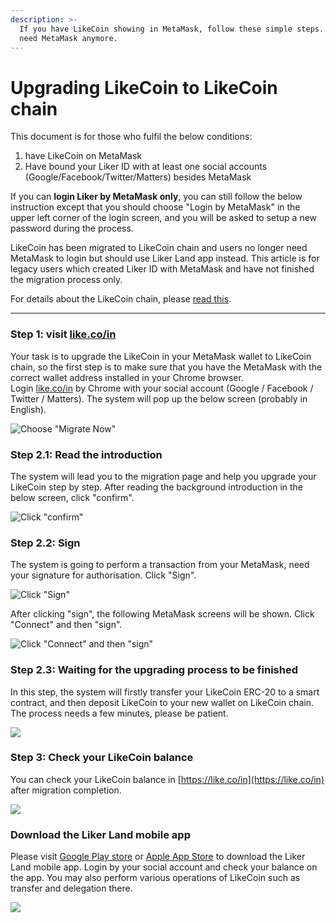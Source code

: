 ```yaml
---
description: >-
  If you have LikeCoin showing in MetaMask, follow these simple steps. You won't
  need MetaMask anymore.​
---
```


# Upgrading LikeCoin to LikeCoin chain

This document is for those who fulfil the below conditions:

1. have LikeCoin on MetaMask
2. Have bound your Liker ID with at least one social accounts \(Google/Facebook/Twitter/Matters\) besides MetaMask

If you can **login Liker by MetaMask only**, you can still follow the below instruction except that you should choose "Login by MetaMask" in the upper left corner of the login screen, and you will be asked to setup a new password during the process.

LikeCoin has been migrated to LikeCoin chain and users no longer need MetaMask to login but should use Liker Land app instead.  This article is for legacy users which created Liker ID with MetaMask and have not finished the migration process only.

For details about the LikeCoin chain, please [read this](https://medium.com/likecoin/genesis-republic-of-liker-land-3903bd4d3bc6).

----------------

### Step 1: visit [like.co/in](https://like.co/in) <a id="step-1-visit-likecoin-"></a>

Your task is to upgrade the LikeCoin in your MetaMask wallet to LikeCoin chain, so the first step is to make sure that you have the MetaMask with the correct wallet address installed in your Chrome browser.    
Login [like.co/in](http://like.co/in) by Chrome with your social account \(Google / Facebook / Twitter / Matters\).  The system will pop up the below screen \(probably in English\).

![Choose &quot;Migrate Now&quot;](https://downloads.intercomcdn.com/i/o/167235545/c6676bcebb5554053fdcb7af/%E6%9C%89+MetaMask+%E6%9C%89+Google+%E6%9C%89%E8%88%8A+LIKE.png)

### Step 2.1: Read the introduction <a id="step-21-read-the-introduction"></a>

The system will lead you to the migration page and help you upgrade your LikeCoin step by step.  After reading the background introduction in the below screen, click "confirm".

![Click &quot;confirm&quot;](https://downloads.intercomcdn.com/i/o/167236198/293a78cb2e4b7b487586c0ec/image.png)

### Step 2.2: Sign

The system is going to perform a transaction from your MetaMask, need your signature for authorisation.  Click "Sign".  


![Click &quot;Sign&quot;](https://downloads.intercomcdn.com/i/o/167236832/fb22111b4a044b3e3a028045/image.png)

After clicking "sign", the following MetaMask screens will be shown.  Click "Connect" and then "sign".  


![Click &quot;Connect&quot; and then &quot;sign&quot;](https://downloads.intercomcdn.com/i/o/167237605/221169c7e9891f64ac1ed7c5/image.png)

### Step 2.3: Waiting for the upgrading process to be finished <a id="step-23-waiting-for-the-upgrading-process-to-be-finished"></a>

In this step, the system will firstly transfer your LikeCoin ERC-20 to a smart contract, and then deposit LikeCoin to your new wallet on LikeCoin chain.  The process needs a few minutes, please be patient.

![](https://downloads.intercomcdn.com/i/o/167238220/3168becb6798f060d8e736f2/image.png)

### Step 3: Check your LikeCoin balance <a id="step-3-check-your-likecoin-balance"></a>

You can check your LikeCoin balance in [https://like.co/in](https://like.co/in) after migration completion.  


![](https://downloads.intercomcdn.com/i/o/167238743/6a0fc71935e711ec46441c80/image.png)

### Download the Liker Land mobile app <a id="download-the-liker-land-mobile-app"></a>

Please visit [Google Play store](https://play.google.com/store/apps/details?id=com.oice) or [Apple App Store](https://apps.apple.com/hk/app/liker-land/id1248232355) to download the Liker Land mobile app.  Login by your social account and check your balance on the app.  You may also perform various operations of LikeCoin such as transfer and delegation there.

![](https://downloads.intercomcdn.com/i/o/167238907/feec175add4bc04dd18a2f71/image.png)



